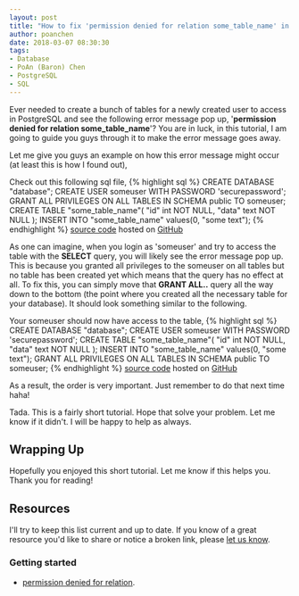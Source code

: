 ```yaml
---
layout: post
title: "How to fix 'permission denied for relation some_table_name' in PostgreSQL?"
author: poanchen
date: 2018-03-07 08:30:30
tags:
- Database
- PoAn (Baron) Chen
- PostgreSQL
- SQL
---
```

Ever needed to create a bunch of tables for a newly created user to access in PostgreSQL and see the following error message pop up, '**permission denied for relation some_table_name**'? You are in luck, in this tutorial, I am going to guide you guys through it to make the error message goes away.

Let me give you guys an example on how this error message might occur (at least this is how I found out),

Check out this following sql file,
{% highlight sql %}
  CREATE DATABASE "database";
  CREATE USER someuser WITH PASSWORD 'securepassword';
  GRANT ALL PRIVILEGES ON ALL TABLES IN SCHEMA public TO someuser;
  CREATE TABLE "some_table_name"(
    "id" int NOT NULL,
    "data" text NOT NULL
  );
  INSERT INTO "some_table_name" values(0, "some text");
{% endhighlight %}
<a href="https://github.com/poanchen/code-for-blog/blob/master/2018/03/07/How-to-fix-permission-denied-for-relation-some_table_name-in-PostgreSQL/userUnableToAccess.sql" target="_blank">source code</a> hosted on <a href="https://github.com" target="_blank">GitHub</a>

As one can imagine, when you login as 'someuser' and try to access the table with the **SELECT** query, you will likely see the error message pop up. This is because you granted all privileges to the someuser on all tables but no table has been created yet which means that the query has no effect at all. To fix this, you can simply move that **GRANT ALL..** query all the way down to the bottom (the point where you created all the necessary table for your database). It should look something similar to the following.

Your someuser should now have access to the table,
{% highlight sql %}
  CREATE DATABASE "database";
  CREATE USER someuser WITH PASSWORD 'securepassword';
  CREATE TABLE "some_table_name"(
    "id" int NOT NULL,
    "data" text NOT NULL
  );
  INSERT INTO "some_table_name" values(0, "some text");
  GRANT ALL PRIVILEGES ON ALL TABLES IN SCHEMA public TO someuser;
{% endhighlight %}
<a href="https://github.com/poanchen/code-for-blog/blob/master/2018/03/07/How-to-fix-permission-denied-for-relation-some_table_name-in-PostgreSQL/userAbleToAccess.sql" target="_blank">source code</a> hosted on <a href="https://github.com" target="_blank">GitHub</a>

As a result, the order is very important. Just remember to do that next time haha!

Tada. This is a fairly short tutorial. Hope that solve your problem. Let me know if it didn't. I will be happy to help as always.

## Wrapping Up

Hopefully you enjoyed this short tutorial. Let me know if this helps you. Thank you for reading!

## Resources

I'll try to keep this list current and up to date. If you know of a great resource you'd like to share or notice a broken link, please [let us know](https://github.com/poanchen/poanchen.github.io/issues).

### Getting started

* [permission denied for relation](http://www.postgresql-archive.org/permission-denied-for-relation-td5789674.html).